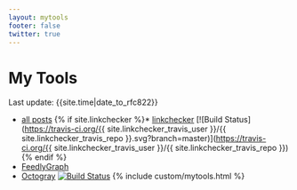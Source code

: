 ```yaml
---
layout: mytools
footer: false
twitter: true
---
```


# My Tools

Last update: {{site.time|date_to_rfc822}}

* [all posts](/posts.html)
{% if site.linkchecker %}* [linkchecker](/linkchecker.html) [![Build Status](https://travis-ci.org/{{ site.linkchecker_travis_user }}/{{ site.linkchecker_travis_repo }}.svg?branch=master)](https://travis-ci.org/{{ site.linkchecker_travis_user }}/{{ site.linkchecker_travis_repo }}){% endif %}
* [FeedlyGraph](http://www.feedlygraph.info/graph?feedid=feed/{{site.url}}{{site.subscribe_rss}})
* [Octogray](https://github.com/rcmdnk/octogray) [![Build Status](https://travis-ci.org/rcmdnk/octogray.svg?branch=master)](https://travis-ci.org/rcmdnk/octogray)
{% include custom/mytools.html %}
